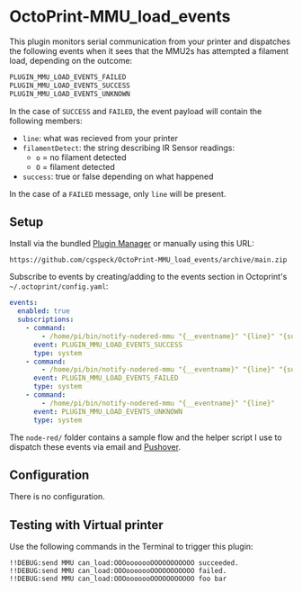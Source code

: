 # OctoPrint-MMU_load_events

This plugin monitors serial communication from your printer and dispatches the following events when it sees that the MMU2s has attempted a filament load, depending on the outcome:

```python
PLUGIN_MMU_LOAD_EVENTS_FAILED
PLUGIN_MMU_LOAD_EVENTS_SUCCESS
PLUGIN_MMU_LOAD_EVENTS_UNKNOWN
```

In the case of `SUCCESS` and `FAILED`, the event payload will contain the following members:

- `line`: what was recieved from your printer
- `filamentDetect`: the string describing IR Sensor readings:
  - `o` = no filament detected
  - `O` = filament detected
- `success`: true or false depending on what happened

In the case of a `FAILED` message, only `line` will be present.

## Setup

Install via the bundled [Plugin Manager](https://docs.octoprint.org/en/master/bundledplugins/pluginmanager.html)
or manually using this URL:

    https://github.com/cgspeck/OctoPrint-MMU_load_events/archive/main.zip

Subscribe to events by creating/adding to the events section in Octoprint's `~/.octoprint/config.yaml`:

```yaml
events:
  enabled: true
  subscriptions:
    - command:
        - /home/pi/bin/notify-nodered-mmu "{__eventname}" "{line}" "{success}" "{filamentDetect}"
      event: PLUGIN_MMU_LOAD_EVENTS_SUCCESS
      type: system
    - command:
        - /home/pi/bin/notify-nodered-mmu "{__eventname}" "{line}" "{success}" "{filamentDetect}"
      event: PLUGIN_MMU_LOAD_EVENTS_FAILED
      type: system
    - command:
        - /home/pi/bin/notify-nodered-mmu "{__eventname}" "{line}"
      event: PLUGIN_MMU_LOAD_EVENTS_UNKNOWN
      type: system
```

The `node-red/` folder contains a sample flow and the helper script I use to dispatch these events via email and [Pushover](https://pushover.net/).

## Configuration

There is no configuration.

## Testing with Virtual printer

Use the following commands in the Terminal to trigger this plugin:

```
!!DEBUG:send MMU can_load:OOOooooooOOOOOOOOOOO succeeded.
!!DEBUG:send MMU can_load:OOOooooooOOOOOOOOOOO failed.
!!DEBUG:send MMU can_load:OOOooooooOOOOOOOOOOO foo bar
```
